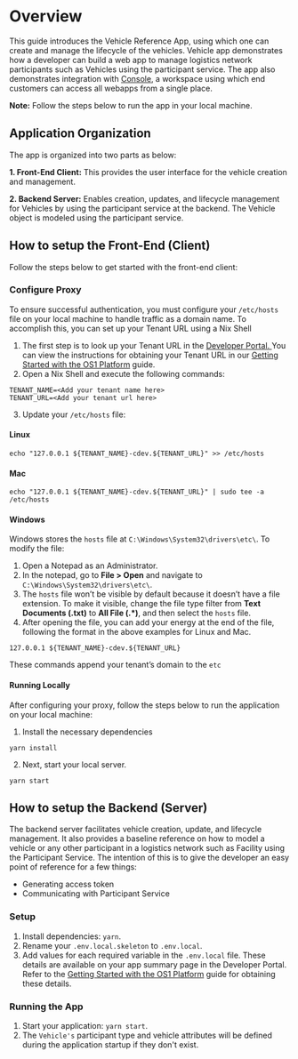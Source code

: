 
# **Overview**

This guide introduces the Vehicle Reference App, using which one can create and manage the lifecycle of the vehicles. Vehicle app demonstrates how a developer can build a web app to manage logistics network participants such as Vehicles using the participant service. The app also demonstrates integration with [Console](https://docs.getos1.com/docs/console-ui-overview), a workspace using which end customers can access all webapps from a single place. 

**Note:** Follow the steps below to run the app in your local machine. 


## **Application Organization**

The app is organized into two parts as below:

**1. Front-End Client:** This provides the user interface for the vehicle creation and management.

**2. Backend Server:** Enables creation, updates, and lifecycle management for Vehicles by using the participant service at the backend. The Vehicle object is modeled using the participant service.


## **How to setup the Front-End (Client)**

Follow the steps below to get started with the front-end client:

### **Configure Proxy**

To ensure successful authentication, you must configure your  `/etc/hosts` file on your local machine to handle traffic as a domain name. To accomplish this, you can set up your Tenant URL using a Nix Shell



1. The first step is to look up your Tenant URL in the [Developer Portal. ](https://portal.getos1.com/#/login)You can view the instructions for obtaining your Tenant URL in our [Getting Started with the OS1 Platform](https://docs.getos1.com/docs/getting-started-1#step-5-retrieving-and-using-your-platform-credentials) guide. 
2. Open a Nix Shell and execute the following commands:

```
TENANT_NAME=<Add your tenant name here>
TENANT_URL=<Add your tenant url here>
```
3. Update your `/etc/hosts` file:


#### Linux

```
echo "127.0.0.1 ${TENANT_NAME}-cdev.${TENANT_URL}" >> /etc/hosts
```

#### Mac

```
echo "127.0.0.1 ${TENANT_NAME}-cdev.${TENANT_URL}" | sudo tee -a /etc/hosts
```

#### Windows

Windows stores the `hosts` file at `C:\Windows\System32\drivers\etc\`. To modify the file:

1. Open a Notepad as an Administrator.
2. In the notepad, go to **File > Open** and navigate to `C:\Windows\System32\drivers\etc\`.
3. The `hosts` file won’t be visible by default because it doesn’t have a file extension. To make it visible, change the file type filter from **Text Documents (.txt)** to **All File (.*)**, and then select the `hosts` file. 
4. After opening the file, you can add your energy at the end of the file, following the format in the above examples for Linux and Mac.

```
127.0.0.1 ${TENANT_NAME}-cdev.${TENANT_URL}
```

These commands append your tenant’s domain to the `etc`

#### **Running Locally**

After configuring your proxy, follow the steps below to run the application on your local machine:



1. Install the necessary dependencies

```
yarn install
```

2. Next, start your local server. 

```
yarn start
```

## **How to setup the Backend (Server)**

The backend server facilitates vehicle creation, update, and lifecycle management. It also provides a baseline reference on how to model a vehicle or any other participant in a logistics network such as Facility using the Participant Service. The intention of this is to give the developer an easy point of reference for a few things:

* Generating access token
* Communicating with Participant Service

### **Setup**

1. Install dependencies: `yarn`.
2. Rename your `.env.local.skeleton` to `.env.local`.
3. Add values for each required variable in the `.env.local` file. These details are available on your app summary page in the Developer Portal. Refer to the [Getting Started with the OS1 Platform](https://docs.getos1.com/docs/getting-started-1#step-5-retrieving-and-using-your-platform-credentials) guide for obtaining these details.  

### **Running the App**

1. Start your application: `yarn start`.
2. The `Vehicle's` participant type and vehicle attributes will be defined during the application startup if they don't exist.